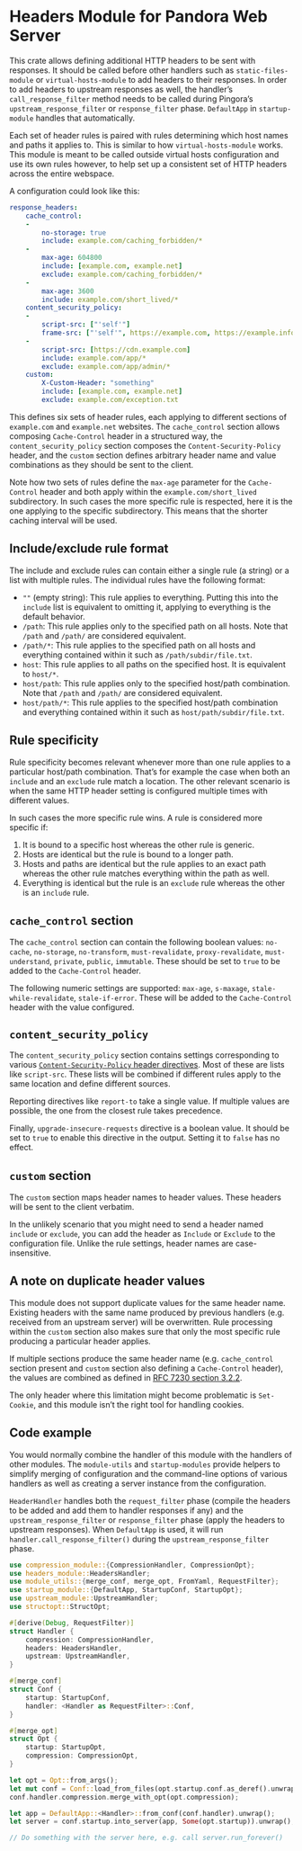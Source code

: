 # Headers Module for Pandora Web Server

This crate allows defining additional HTTP headers to be sent with responses. It should be
called before other handlers such as `static-files-module` or `virtual-hosts-module` to add
headers to their responses. In order to add headers to upstream responses as well, the
handler’s `call_response_filter` method needs to be called during Pingora’s
`upstream_response_filter` or `response_filter` phase. `DefaultApp` in `startup-module` handles
that automatically.

Each set of header rules is paired with rules determining which host names and paths it applies
to. This is similar to how `virtual-hosts-module` works. This module is meant to be called
outside virtual hosts configuration and use its own rules however, to help set up a consistent
set of HTTP headers across the entire webspace.

A configuration could look like this:

```yaml
response_headers:
    cache_control:
    -
        no-storage: true
        include: example.com/caching_forbidden/*
    -
        max-age: 604800
        include: [example.com, example.net]
        exclude: example.com/caching_forbidden/*
    -
        max-age: 3600
        include: example.com/short_lived/*
    content_security_policy:
    -
        script-src: ["'self'"]
        frame-src: ["'self'", https://example.com, https://example.info]
    -
        script-src: [https://cdn.example.com]
        include: example.com/app/*
        exclude: example.com/app/admin/*
    custom:
        X-Custom-Header: "something"
        include: [example.com, example.net]
        exclude: example.com/exception.txt
```

This defines six sets of header rules, each applying to different sections of `example.com`
and `example.net` websites. The `cache_control` section allows composing `Cache-Control` header
in a structured way, the `content_security_policy` section composes the
`Content-Security-Policy` header, and the `custom` section defines arbitrary header name and
value combinations as they should be sent to the client.

Note how two sets of rules define the `max-age` parameter for the `Cache-Control` header and
both apply within the `example.com/short_lived` subdirectory. In such cases the more specific
rule is respected, here it is the one applying to the specific subdirectory. This means that
the shorter caching interval will be used.

## Include/exclude rule format

The include and exclude rules can contain either a single rule (a string) or a list with
multiple rules. The individual rules have the following format:

* `""` (empty string): This rule applies to everything. Putting this into the `include` list is
  equivalent to omitting it, applying to everything is the default behavior.
* `/path`: This rule applies only to the specified path on all hosts. Note that `/path` and
  `/path/` are considered equivalent.
* `/path/*`: This rule applies to the specified path on all hosts and everything contained
  within it such as `/path/subdir/file.txt`.
* `host`: This rule applies to all paths on the specified host. It is equivalent to `host/*`.
* `host/path`: This rule applies only to the specified host/path combination. Note that `/path`
  and `/path/` are considered equivalent.
* `host/path/*`: This rule applies to the specified host/path combination and everything
  contained within it such as `host/path/subdir/file.txt`.

## Rule specificity

Rule specificity becomes relevant whenever more than one rule applies to a particular host/path
combination. That’s for example the case when both an `include` and an `exclude` rule match a
location. The other relevant scenario is when the same HTTP header setting is configured
multiple times with different values.

In such cases the more specific rule wins. A rule is considered more specific if:

1. It is bound to a specific host whereas the other rule is generic.
2. Hosts are identical but the rule is bound to a longer path.
3. Hosts and paths are identical but the rule applies to an exact path whereas the other rule
   matches everything within the path as well.
4. Everything is identical but the rule is an `exclude` rule whereas the other is an `include`
   rule.

## `cache_control` section

The `cache_control` section can contain the following boolean values: `no-cache`, `no-storage`,
`no-transform`, `must-revalidate`, `proxy-revalidate`, `must-understand`, `private`, `public`,
`immutable`. These should be set to `true` to be added to the `Cache-Control` header.

The following numeric settings are supported: `max-age`, `s-maxage`, `stale-while-revalidate`,
`stale-if-error`. These will be added to the `Cache-Control` header with the value configured.

## `content_security_policy`

The `content_security_policy` section contains settings corresponding to various
[`Content-Security-Policy` header directives](https://developer.mozilla.org/en-US/docs/Web/HTTP/Headers/Content-Security-Policy).
Most of these are lists like `script-src`. These lists will be combined if different rules
apply to the same location and define different sources.

Reporting directives like `report-to` take a single value. If multiple values are possible, the
one from the closest rule takes precedence.

Finally, `upgrade-insecure-requests` directive is a boolean value. It should be set to `true`
to enable this directive in the output. Setting it to `false` has no effect.

## `custom` section

The `custom` section maps header names to header values. These headers will be sent to the
client verbatim.

In the unlikely scenario that you might need to send a header named `include` or `exclude`, you
can add the header as `Include` or `Exclude` to the configuration file. Unlike the rule
settings, header names are case-insensitive.

## A note on duplicate header values

This module does not support duplicate values for the same header name. Existing headers with
the same name produced by previous handlers (e.g. received from an upstream server) will be
overwritten. Rule processing within the `custom` section also makes sure that only the most
specific rule producing a particular header applies.

If multiple sections produce the same header name (e.g. `cache_control` section present and
`custom` section also defining a `Cache-Control` header), the values are combined as defined in
[RFC 7230 section 3.2.2](https://datatracker.ietf.org/doc/html/rfc7230#section-3.2.2).

The only header where this limitation might become problematic is `Set-Cookie`, and this module
isn’t the right tool for handling cookies.

## Code example

You would normally combine the handler of this module with the handlers of other modules. The
`module-utils` and `startup-modules` provide helpers to simplify merging of configuration and
the command-line options of various handlers as well as creating a server instance from the
configuration.

`HeaderHandler` handles both the `request_filter` phase (compile the headers to be added and
add them to handler responses if any) and the `upstream_response_filter` or `response_filter`
phase (apply the headers to upstream responses). When `DefaultApp` is used, it will run
`handler.call_response_filter()` during the `upstream_response_filter` phase.

```rust
use compression_module::{CompressionHandler, CompressionOpt};
use headers_module::HeadersHandler;
use module_utils::{merge_conf, merge_opt, FromYaml, RequestFilter};
use startup_module::{DefaultApp, StartupConf, StartupOpt};
use upstream_module::UpstreamHandler;
use structopt::StructOpt;

#[derive(Debug, RequestFilter)]
struct Handler {
    compression: CompressionHandler,
    headers: HeadersHandler,
    upstream: UpstreamHandler,
}

#[merge_conf]
struct Conf {
    startup: StartupConf,
    handler: <Handler as RequestFilter>::Conf,
}

#[merge_opt]
struct Opt {
    startup: StartupOpt,
    compression: CompressionOpt,
}

let opt = Opt::from_args();
let mut conf = Conf::load_from_files(opt.startup.conf.as_deref().unwrap_or(&[])).unwrap();
conf.handler.compression.merge_with_opt(opt.compression);

let app = DefaultApp::<Handler>::from_conf(conf.handler).unwrap();
let server = conf.startup.into_server(app, Some(opt.startup)).unwrap();

// Do something with the server here, e.g. call server.run_forever()
```
